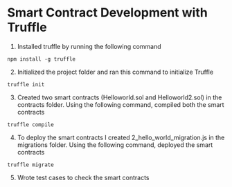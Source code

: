 # Smart Contract Development with Truffle
1. Installed truffle by running the following command 

`npm install -g truffle`

2. Initialized the project folder and ran this command to initialize Truffle

``truffle init``

3. Created two smart contracts (Helloworld.sol and Helloworld2.sol) in the contracts folder. Using the following command, compiled both the smart contracts

`truffle compile`

4. To deploy the smart contracts I created 2_hello_world_migration.js in the migrations folder. Using the following command, deployed the smart contracts

`truffle migrate`

5. Wrote test cases to check the smart contracts


